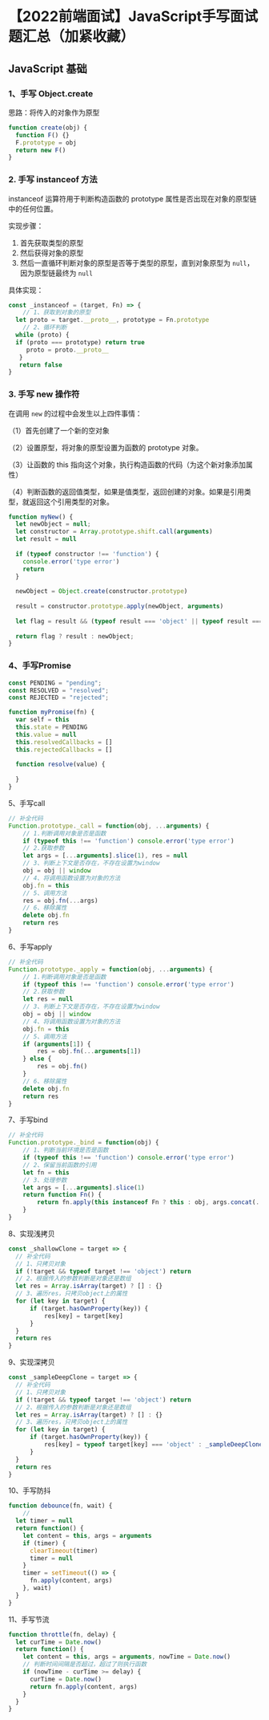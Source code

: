 # 【2022前端面试】JavaScript手写面试题汇总（加紧收藏）



## JavaScript 基础

### 1、手写 Object.create

思路：将传入的对象作为原型

```js
function create(obj) {
  function F() {}
  F.prototype = obj
  return new F()
}
```

### 2. 手写 instanceof 方法

instanceof 运算符用于判断构造函数的 prototype 属性是否出现在对象的原型链中的任何位置。

实现步骤：

1. 首先获取类型的原型
2. 然后获得对象的原型
3. 然后一直循环判断对象的原型是否等于类型的原型，直到对象原型为 `null`，因为原型链最终为 `null`

具体实现：

```js
const _instanceof = (target, Fn) => {
	// 1、获取到对象的原型
  let proto = target.__proto__, prototype = Fn.prototype
	// 2、循环判断
  while (proto) {
  if (proto === prototype) return true
     proto = proto.__proto__
   }
   return false
}
```

### 3. 手写 new 操作符

在调用 `new` 的过程中会发生以上四件事情：

（1）首先创建了一个新的空对象

（2）设置原型，将对象的原型设置为函数的 prototype 对象。

（3）让函数的 this 指向这个对象，执行构造函数的代码（为这个新对象添加属性）

（4）判断函数的返回值类型，如果是值类型，返回创建的对象。如果是引用类型，就返回这个引用类型的对象。

```js
function myNew() {
  let newObject = null;
  let constructor = Array.prototype.shift.call(arguments)
  let result = null
  
  if (typeof constructor !== 'function') {
    console.error('type error')
    return
  }
  
  newObject = Object.create(constructor.prototype)
  
  result = constructor.prototype.apply(newObject, arguments)
  
  let flag = result && (typeof result === 'object' || typeof result === 'function')
  
  return flag ? result : newObject;
}
```

### 4、手写Promise

```js
const PENDING = "pending";
const RESOLVED = "resolved";
const REJECTED = "rejected";

function myPromise(fn) {
  var self = this
  this.state = PENDING
  this.value = null
  this.resolvedCallbacks = []
  this.rejectedCallbacks = []
  
  function resolve(value) {
    
  }
}
```

5、手写call

```js
// 补全代码
Function.prototype._call = function(obj, ...arguments) {
    // 1.判断调用对象是否是函数
    if (typeof this !== 'function') console.error('type error')
    // 2.获取参数
    let args = [...arguments].slice(1), res = null
    // 3、判断上下文是否存在，不存在设置为window
    obj = obj || window
    // 4、将调用函数设置为对象的方法
    obj.fn = this
    // 5、调用方法
    res = obj.fn(...args)
    // 6、移除属性
    delete obj.fn
    return res
}
```

6、手写apply

```js
// 补全代码
Function.prototype._apply = function(obj, ...arguments) {
    // 1.判断调用对象是否是函数
    if (typeof this !== 'function') console.error('type error')
    // 2.获取参数
    let res = null
    // 3、判断上下文是否存在，不存在设置为window
    obj = obj || window
    // 4、将调用函数设置为对象的方法
    obj.fn = this
    // 5、调用方法
    if (arguments[1]) {
    	res = obj.fn(...arguments[1])
    } else {
    	res = obj.fn()
    }
    // 6、移除属性
    delete obj.fn
    return res
}
```

7、手写bind

```js
// 补全代码
Function.prototype._bind = function(obj) {
    // 1、判断当前环境是否是函数
    if (typeof this !== 'function') console.error('type error')
    // 2、保留当前函数的引用
    let fn = this
    // 3、处理参数
    let args = [...arguments].slice(1)
    return function Fn() {
        return fn.apply(this instanceof Fn ? this : obj, args.concat(...arguments))
    }
}
```

8、实现浅拷贝

```js
const _shallowClone = target => {
  // 补全代码
  // 1、只拷贝对象
  if (!target && typeof target !== 'object') return
  // 2、根据传入的参数判断是对象还是数组
  let res = Array.isArray(target) ? [] : {}
  // 3、遍历res，只拷贝object上的属性
  for (let key in target) {
      if (target.hasOwnProperty(key)) {
          res[key] = target[key]
      }
  }
  return res
}
```

9、实现深拷贝

```js
const _sampleDeepClone = target => {
  // 补全代码
  // 1、只拷贝对象
  if (!target && typeof target !== 'object') return
  // 2、根据传入的参数判断是对象还是数组
  let res = Array.isArray(target) ? [] : {}
  // 3、遍历res，只拷贝object上的属性
  for (let key in target) {
      if (target.hasOwnProperty(key)) {
          res[key] = typeof target[key] === 'object' : _sampleDeepClone(target[key]) : target[key]
      }
  }
  return res
}
```

10、手写防抖

```js
function debounce(fn, wait) {
	// 
  let timer = null
  return function() {
    let content = this, args = arguments
    if (timer) {
      clearTimeout(timer)
      timer = null
    }
    timer = setTimeout(() => {
      fn.apply(content, args)
    }, wait)
  }
}
```

11、手写节流

```js
function throttle(fn, delay) {
  let curTime = Date.now()
  return function() {
    let content = this, args = arguments, nowTime = Date.now()
    // 判断时间间隔是否超过，超过了则执行函数
    if (nowTime - curTime >= delay) {
      curTime = Date.now()
      return fn.apply(content, args)
    }
  }
}
```

